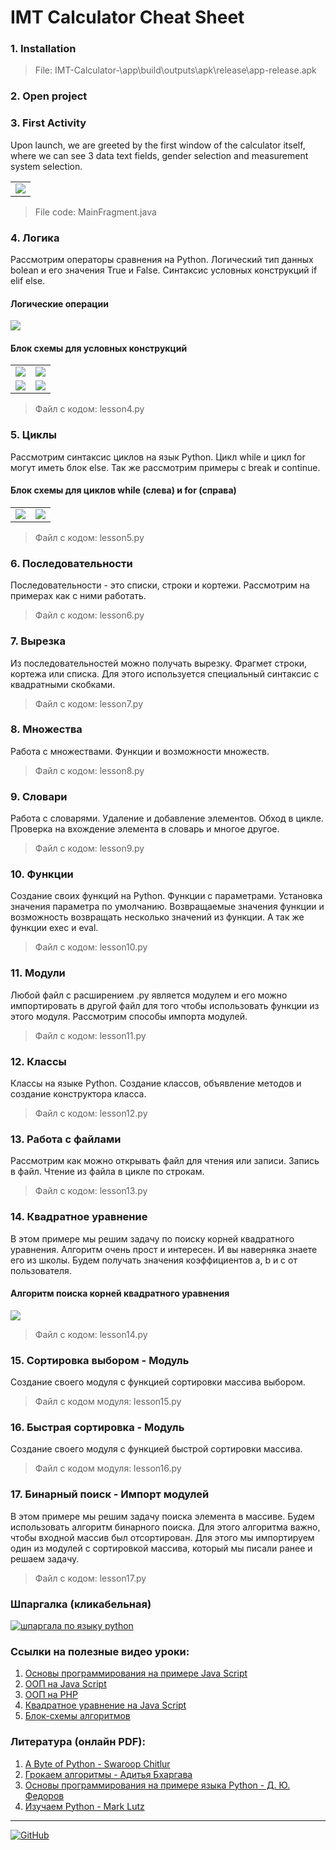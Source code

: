 # IMT Calculator Cheat Sheet



### 1. Installation

>File: IMT-Calculator-\app\build\outputs\apk\release\app-release.apk
### 2. Open project

### 3. First Activity
Upon launch, we are greeted by the first window of the calculator itself, where we can see 3 data text fields, gender selection and measurement system selection.
<table>
  <tr>
    <td><img src="IMT-Calculator-\app\src\main\res\drawable-v24\screen\firstFragment.png"></td>
  </tr>
</table>

> File code: MainFragment.java 

### 4. Логика
Рассмотрим операторы сравнения на Python. Логический тип данных bolean и его значения True и False. Синтаксис условных конструкций if elif else.
#### Логические операции
<img src="img/logic.jpg">

#### Блок схемы для условных конструкций
<table>
  <tr>
    <td><img src="img/1.jpg"></td>
    <td><img src="img/2.jpg"></td>
  </tr>
  <tr>
    <td><img src="img/3.jpg"></td>
    <td><img src="img/4.jpg"></td>
  </tr>
</table>

> Файл с кодом: lesson4.py
### 5. Циклы
Рассмотрим синтаксис циклов на язык Python. Цикл while и цикл for могут иметь блок else. Так же рассмотрим примеры с break и continue.
#### Блок схемы для циклов while (слева) и for (справа)
<table>
  <tr>
    <td><img src="img/5.jpg"></td>
    <td><img src="img/6.jpg"></td>
  </tr>
</table>

> Файл с кодом: lesson5.py
### 6. Последовательности
Последовательности - это списки, строки и кортежи. Рассмотрим на примерах как с ними работать.
> Файл с кодом: lesson6.py
### 7. Вырезка
Из последовательностей можно получать вырезку. Фрагмет строки, кортежа или списка. Для этого используется специальный синтаксис с квадратными скобками.
> Файл с кодом: lesson7.py
### 8. Множества
Работа с множествами. Функции и возможности множеств.
> Файл с кодом: lesson8.py
### 9. Словари
Работа с словарями. Удаление и добавление элементов. Обход в цикле. Проверка на вхождение элемента в словарь и многое другое.
> Файл с кодом: lesson9.py
### 10. Функции
Создание своих функций на Python. Функции с параметрами. Установка значения параметра по умолчанию. Возвращаемые значения функции и возможность возвращать несколько значений из функции. А так же функции exec и eval.
> Файл с кодом: lesson10.py
### 11. Модули
Любой файл с расширением .py является модулем и его можно импортировать в другой файл для того чтобы использовать функции из этого модуля. Рассмотрим способы импорта модулей.
> Файл с кодом: lesson11.py
### 12. Классы
Классы на языке Python. Создание классов, объявление методов и создание конструктора класса.
> Файл с кодом: lesson12.py
### 13. Работа с файлами
Рассмотрим как можно открывать файл для чтения или записи. Запись в файл. Чтение из файла в цикле по строкам.
> Файл с кодом: lesson13.py
### 14. Квадратное уравнение
В этом примере мы решим задачу по поиску корней квадратного уравнения. Алгоритм очень прост и интересен. И вы наверняка знаете его из школы. Будем получать значения коэффициентов a, b и с от пользователя.
#### Алгоритм поиска корней квадратного уравнения
<img src="img/7.jpg">

> Файл с кодом: lesson14.py
### 15. Сортировка выбором - Модуль
Создание своего модуля с функцией сортировки массива выбором.
> Файл с кодом модуля: lesson15.py
### 16. Быстрая сортировка - Модуль
Создание своего модуля с функцией быстрой сортировки массива.
> Файл с кодом модуля: lesson16.py
### 17. Бинарный поиск - Импорт модулей
В этом примере мы решим задачу поиска элемента в массиве. Будем использовать алгоритм бинарного поиска. Для этого алгоритма важно, чтобы входной массив был отсортирован. Для этого мы импортируем один из модулей с сортировкой массива, который мы писали ранее и решаем задачу.
> Файл с кодом: lesson17.py

### Шпаргалка (кликабельная)
<a href="img/python.jpg" download><img alt="шпаргала по языку python" src="img/python.jpg"></a>

### Ссылки на полезные видео уроки:
1. <a href="https://youtu.be/2yT8jMgWvko" target="_blank">Основы программирования на примере Java Script</a>
2. <a href="https://youtu.be/4rkj2CUpzpE" target="_blank">ООП на Java Script</a>
3. <a href="https://youtu.be/LJCfPmbU4sc" target="_blank">ООП на PHP</a>
3. <a href="https://youtu.be/daJgnaNC_1U" target="_blank">Квадратное уравнение на Java Script</a>
3. <a href="https://youtu.be/uY0I4c3nwfA" target="_blank">Блок-схемы алгоритмов</a>

### Литература (онлайн PDF):
1. <a href="https://wombat.org.ua/AByteOfPython/AByteofPythonRussian-2.02.pdf" target="_blank">A Byte of Python - Swaroop Chitlur</a>
2. <a href="https://kitobz.com/upload/%D0%93%D1%80%D0%BE%D0%BA%D0%B0%D0%B5%D0%BC%20%D0%B0%D0%BB%D0%B3%D0%BE%D1%80%D0%B8%D1%82%D0%BC%D1%8B-%20%20www.kitobz.com.pdf" target="_blank">Грокаем алгоритмы - Адитья Бхаргава</a>
3. <a href="https://dfedorov.spb.ru/python3/book.pdf" target="_blank">Основы программирования на примере языка Python - Д. Ю. Федоров</a>
4. <a href="http://uchcom7.botik.ru/L/prog/python/python_01.pdf" target="_blank">Изучаем Python - Mark Lutz</a>

---

[![GitHub](https://img.shields.io/badge/-Мой_GitHub-333?style=for-the-badge&logo=GitHub&logoColor=fff)](https://github.com/morphIsmail)